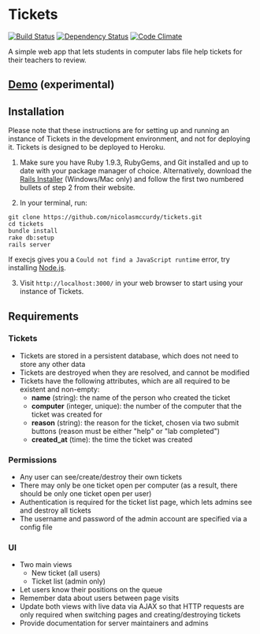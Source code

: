 # Tickets
[![Build Status](https://secure.travis-ci.org/nicolasmccurdy/tickets.png?branch=master)](http://travis-ci.org/nicolasmccurdy/tickets)
[![Dependency Status](https://gemnasium.com/nicolasmccurdy/tickets.png)](https://gemnasium.com/nicolasmccurdy/tickets) 
[![Code Climate](https://codeclimate.com/github/nicolasmccurdy/tickets.png)](https://codeclimate.com/github/nicolasmccurdy/tickets)

A simple web app that lets students in computer labs file help tickets for their
teachers to review.

## [Demo](http://tickets-demo.herokuapp.com/) (experimental)

## Installation

Please note that these instructions are for setting up and running an instance of Tickets in the development environment, and not for deploying it. Tickets is designed to be deployed to Heroku.

1. Make sure you have Ruby 1.9.3, RubyGems, and Git installed and up to date with your package manager of choice. Alternatively, download the [Rails Installer](http://railsinstaller.org/) (Windows/Mac only) and follow the first two numbered bullets of step 2 from their website.

2. In your terminal, run:
```shell
git clone https://github.com/nicolasmccurdy/tickets.git
cd tickets
bundle install
rake db:setup
rails server
```
If execjs gives you a `Could not find a JavaScript runtime` error, try installing [Node.js](http://nodejs.org/).

3. Visit `http://localhost:3000/` in your web browser to start using your instance of Tickets.

## Requirements

### Tickets
- Tickets are stored in a persistent database, which does not need to store any other data
- Tickets are destroyed when they are resolved, and cannot be modified
- Tickets have the following attributes, which are all required to be existent and non-empty:
  - __name__ (string): the name of the person who created the ticket
  - __computer__ (integer, unique): the number of the computer that the ticket was created for
  - __reason__ (string): the reason for the ticket, chosen via two submit buttons (reason must be either "help" or "lab completed")
  - __created_at__ (time): the time the ticket was created

### Permissions
- Any user can see/create/destroy their own tickets
- There may only be one ticket open per computer (as a result, there should be only one ticket open per user)
- Authentication is required for the ticket list page, which lets admins see and destroy all tickets
- The username and password of the admin account are specified via a config file

### UI
- Two main views
  - New ticket (all users)
  - Ticket list (admin only)
- Let users know their positions on the queue
- Remember data about users between page visits
- Update both views with live data via AJAX so that HTTP requests are only required when switching pages and creating/destroying tickets
- Provide documentation for server maintainers and admins
